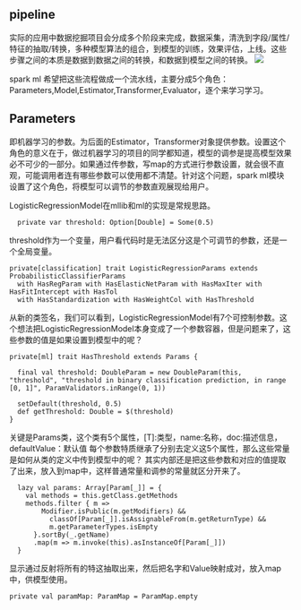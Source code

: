 
## pipeline
实际的应用中数据挖掘项目会分成多个阶段来完成，数据采集，清洗到字段/属性/特征的抽取/转换，多种模型算法的组合，到模型的训练，效果评估，上线。这些步骤之间的本质是数据到数据之间的转换，和数据到模型之间的转换。
![](../images/sklern_pipeline.jpg)

spark ml 希望把这些流程做成一个流水线，主要分成5个角色：Parameters,Model,Estimator,Transformer,Evaluator，逐个来学习学习。
## Parameters
即机器学习的参数。为后面的Estimator，Transformer对象提供参数。设置这个角色的意义在于，做过机器学习的项目的同学都知道，模型的调参是提高模型效果必不可少的一部分。如果通过传参数，写map的方式进行参数设置，就会很不直观，可能调用者连有哪些参数可以使用都不清楚。针对这个问题，spark ml模块设置了这个角色，将模型可以调节的参数直观展现给用户。

LogisticRegressionModel在mllib和ml的实现是常规思路。

```
  private var threshold: Option[Double] = Some(0.5)
```
threshold作为一个变量，用户看代码时是无法区分这是个可调节的参数，还是一个全局变量。

```
private[classification] trait LogisticRegressionParams extends ProbabilisticClassifierParams
  with HasRegParam with HasElasticNetParam with HasMaxIter with HasFitIntercept with HasTol
  with HasStandardization with HasWeightCol with HasThreshold
  ```

从新的类签名，我们可以看到，LogisticRegressionModel有7个可控制参数。这个想法把LogisticRegressionModel本身变成了一个参数容器，但是问题来了，这些参数的值是如果设置到模型中的呢？

```
private[ml] trait HasThreshold extends Params {

  final val threshold: DoubleParam = new DoubleParam(this, "threshold", "threshold in binary classification prediction, in range [0, 1]", ParamValidators.inRange(0, 1))

  setDefault(threshold, 0.5)
  def getThreshold: Double = $(threshold)
}
```
关键是Params类，这个类有5个属性，[T]:类型，name:名称，doc:描述信息，defaultValue：默认值
每个参数特质继承了分别去定义这5个属性，那么这些常量是如何从类的定义中传到模型中的呢？
其实内部还是把这些参数和对应的值提取了出来，放入到map中，这样普通常量和调参的常量就区分开来了。

```
  lazy val params: Array[Param[_]] = {
    val methods = this.getClass.getMethods
    methods.filter { m =>
        Modifier.isPublic(m.getModifiers) &&
          classOf[Param[_]].isAssignableFrom(m.getReturnType) &&
          m.getParameterTypes.isEmpty
      }.sortBy(_.getName)
      .map(m => m.invoke(this).asInstanceOf[Param[_]])
  }
```
显示通过反射将所有的特这抽取出来，然后把名字和Value映射成对，放入map中，供模型使用。
```
private val paramMap: ParamMap = ParamMap.empty
```